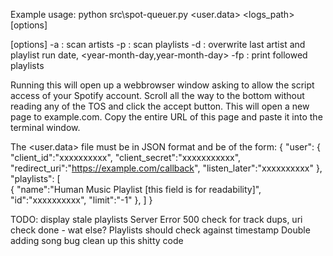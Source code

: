 Example usage:
python src\spot-queuer.py <user.data> <lastrun> <logs_path> [options]

[options]
-a : scan artists
-p : scan playlists
-d <date> : overwrite last artist and playlist run date, <year-month-day,year-month-day>
-fp : print followed playlists

Running this will open up a webbrowser window asking to allow the script access of your Spotify
account. Scroll all the way to the bottom without reading any of the TOS and click the accept
button. This will open a new page to example.com. Copy the entire URL of this page and paste
it into the terminal window.

The <user.data> file must be in JSON format and be of the form:
{
    "user":
    {
        "client_id":"xxxxxxxxxx",
        "client_secret":"xxxxxxxxxxx",
        "redirect_uri":"https://example.com/callback",
        "listen_later":"xxxxxxxxxx"
    },
    "playlists":
    [  
        {
            "name":"Human Music Playlist [this field is for readability]",
            "id":"xxxxxxxxxx",
            "limit":"-1"
        },
    ]
}

TODO:
display stale playlists
Server Error 500
check for track dups, uri check done - wat else?
Playlists should check against timestamp
Double adding song bug
clean up this shitty code

